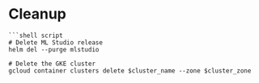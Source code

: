 # Cleanup



```text
```shell script
# Delete ML Studio release
helm del --purge mlstudio

# Delete the GKE cluster
gcloud container clusters delete $cluster_name --zone $cluster_zone
```
```

